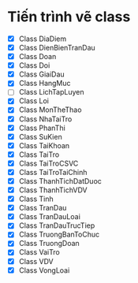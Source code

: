 # Tiến trình vẽ class

- [x] Class DiaDiem
- [x] Class DienBienTranDau
- [x] Class Doan
- [x] Class Doi
- [x] Class GiaiDau
- [x] Class HangMuc
- [ ] Class LichTapLuyen
- [x] Class Loi
- [x] Class MonTheThao
- [x] Class NhaTaiTro
- [x] Class PhanThi
- [x] Class SuKien
- [x] Class TaiKhoan
- [x] Class TaiTro
- [x] Class TaiTroCSVC
- [x] Class TaiTroTaiChinh
- [x] Class ThanhTichDatDuoc
- [x] Class ThanhTichVDV
- [x] Class Tinh
- [x] Class TranDau
- [x] Class TranDauLoai
- [x] Class TranDauTrucTiep
- [x] Class TruongBanToChuc
- [x] Class TruongDoan
- [x] Class VaiTro
- [x] Class VDV
- [x] Class VongLoai